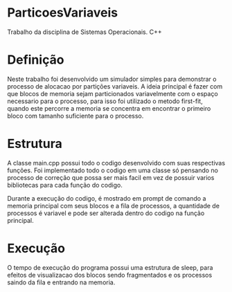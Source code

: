 # ParticoesVariaveis
 Trabalho da disciplina de Sistemas Operacionais. C++

# Definição 
Neste trabalho foi desenvolvido um simulador simples para demonstrar o processo de alocacao por partições variaveis.
A ideia principal é fazer com que blocos de memoria sejam particionados variavelmente com o espaço necessario para o processo, para isso foi utilizado o metodo first-fit, quando este percorre a memoria se concentra em encontrar o primeiro bloco com tamanho suficiente para o processo.

# Estrutura
A classe main.cpp possui todo o codigo desenvolvido com suas respectivas funções. Foi implementado todo o codigo em uma classe só pensando no processo de correção que possa ser mais facil em vez de possuir varios bibliotecas para cada função do codigo.

Durante a execução do codigo, é mostrado em prompt de comando a memoria principal com seus blocos e a fila de processos, a quantidade de processos é variavel e pode ser alterada dentro do codigo na função principal.

# Execução 
O tempo de execução do programa possui uma estrutura de sleep, para efeitos de visualizacao dos blocos sendo fragmentados e os processos saindo da fila e entrando na memoria.




